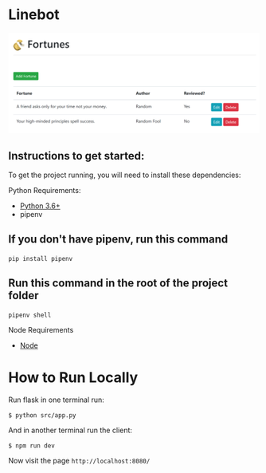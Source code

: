 # Linebot

![web front end](./imgs/webapp.png)

## Instructions to get started:

To get the project running, you will need to install these dependencies:

Python Requirements: 
* [Python 3.6+](https://www.python.org/downloads/)
* pipenv

## If you don't have pipenv, run this command
```
pip install pipenv
```
## Run this command in the root of the project folder
```
pipenv shell
```

Node Requirements
* [Node](https://nodejs.org/en/download/)

# How to Run Locally

Run flask in one terminal run:

```
$ python src/app.py
```

And in another terminal run the client:

```
$ npm run dev
```

Now visit the page `http://localhost:8080/`